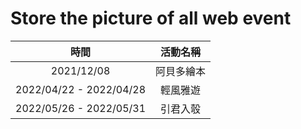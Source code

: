 Store the picture of all web event
=======================================
| 時間  | 活動名稱 |
| :-------------: | :-------------: |
| 2021/12/08  | 阿貝多繪本 |
| 2022/04/22 - 2022/04/28 | 輕風雅遊 |
| 2022/05/26 - 2022/05/31 | 引君入彀 |
